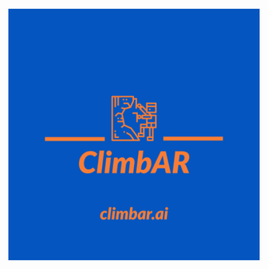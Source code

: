 [![Watch the video](https://github.com/climbar-ai/.github/blob/36b1b6f6d49e5d60f1e5dfcfaa2aef3d109e48c2/ClimbAR_logo.png)](http://climbar.ai)
